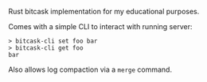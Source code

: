 Rust bitcask implementation for my educational purposes.

Comes with a simple CLI to interact with running server:
```
> bitcask-cli set foo bar
> bitcask-cli get foo
bar
```

Also allows log compaction via a `merge` command.

